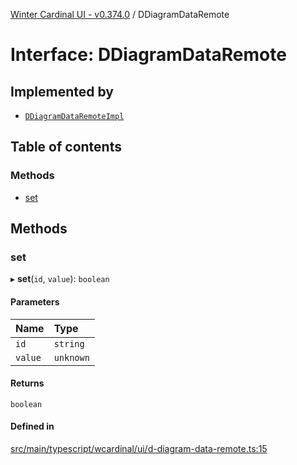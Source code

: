 [Winter Cardinal UI - v0.374.0](../index.md) / DDiagramDataRemote

# Interface: DDiagramDataRemote

## Implemented by

- [`DDiagramDataRemoteImpl`](../classes/DDiagramDataRemoteImpl.md)

## Table of contents

### Methods

- [set](DDiagramDataRemote.md#set)

## Methods

### set

▸ **set**(`id`, `value`): `boolean`

#### Parameters

| Name | Type |
| :------ | :------ |
| `id` | `string` |
| `value` | `unknown` |

#### Returns

`boolean`

#### Defined in

[src/main/typescript/wcardinal/ui/d-diagram-data-remote.ts:15](https://github.com/winter-cardinal/winter-cardinal-ui/blob/v0.310.1/src/main/typescript/wcardinal/ui/d-diagram-data-remote.ts#L15)
